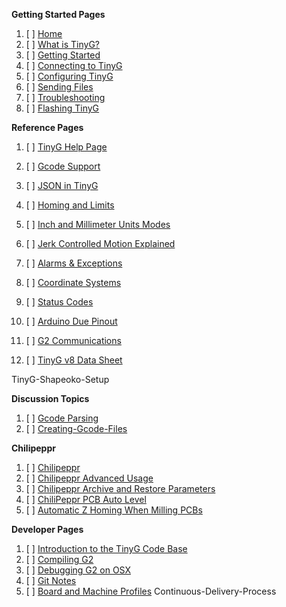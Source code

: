 **Getting Started Pages**

1. [ ] [Home](https://github.com/synthetos/TinyG/wiki)
1. [ ] [What is TinyG?](What-is-TinyG)
1. [ ] [Getting Started](TinyG-Start)
1. [ ] [Connecting to TinyG](Connecting-TinyG)
1. [ ] [Configuring TinyG](TinyG-Configuration)
1. [ ] [Sending Files](TinyG-Sending-Files)
1. [ ] [Troubleshooting](Troubleshooting)
1. [ ] [Flashing TinyG](TinyG-TG-Updater-App)


**Reference Pages**

1. [ ] [TinyG Help Page](Help)
1. [ ] [Gcode Support](Gcode-Support)
1. [ ] [JSON in TinyG](JSON-Operation)
1. [ ] [Homing and Limits](Homing-and-Limits-Description-and-Operation)
1. [ ] [Inch and Millimeter Units Modes](Inch-and-Millimeter-Units-Mode)
1. [ ] [Jerk Controlled Motion Explained](Jerk-Controlled-Motion-Explained)

1. [ ] [Alarms & Exceptions](Alarm-Processing)
1. [ ] [Coordinate Systems](Coordinate-Systems)
1. [ ] [Status Codes](Status-Codes)
1. [ ] [Arduino Due Pinout]()
1. [ ] [G2 Communications]()
1. [ ] [TinyG v8 Data Sheet](Data-Sheets)

TinyG-Shapeoko-Setup


**Discussion Topics**

1. [ ] [Gcode Parsing]()
1. [ ] [Creating-Gcode-Files](Creating-Gcode-Files)

**Chilipeppr**

1. [ ] [Chilipeppr](Chilipeppr)
1. [ ] [Chilipeppr Advanced Usage](Chilipeppr---Advanced-Usage)
1. [ ] [Chilipeppr Archive and Restore Parameters](Chilipeppr-Archive-and-Restore-Parameters-for-tinyG)
1. [ ] [ChiliPeppr PCB Auto Level](ChiliPeppr-PCB-Auto-Level)
1. [ ] [Automatic Z Homing When Milling PCBs](Automatic-Z-Homing-When-Milling-PCBs)

**Developer Pages**

1. [ ] [Introduction to the TinyG Code Base](Introduction-to-the-TinyG-Code-Base)
1. [ ] [Compiling G2](Compiling-G2)
1. [ ] [Debugging G2 on OSX](Debugging-G2-on-OSX-with-GDB-and-Atmel-ICE)
1. [ ] [Git Notes](Github-Notes)
1. [ ] [Board and Machine Profiles](Adding-and-Revising-Boards)
Continuous-Delivery-Process

